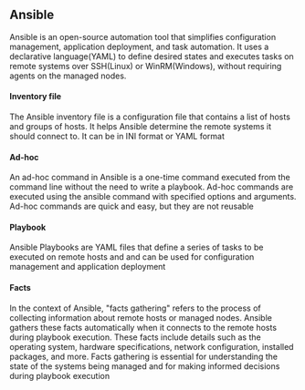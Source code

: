 ## Ansible
Ansible is an open-source automation tool that simplifies configuration management, application deployment, and task automation. It uses a declarative language(YAML) to define desired states and executes tasks on remote systems over SSH(Linux) or WinRM(Windows), without requiring agents on the managed nodes.

#### Inventory file
The Ansible inventory file is a configuration file that contains a list of hosts and groups of hosts. It helps Ansible determine the remote systems it should connect to. It can be in INI format or YAML format

#### Ad-hoc
An ad-hoc command in Ansible is a one-time command executed from the command line without the need to write a playbook. Ad-hoc commands are executed using the ansible command with specified options and arguments. Ad-hoc commands are quick and easy, but they are not reusable

#### Playbook
Ansible Playbooks are YAML files that define a series of tasks to be executed on remote hosts and and can be used for configuration management and application deployment

#### Facts
In the context of Ansible, "facts gathering" refers to the process of collecting information about remote hosts or managed nodes. Ansible gathers these facts automatically when it connects to the remote hosts during playbook execution. These facts include details such as the operating system, hardware specifications, network configuration, installed packages, and more. Facts gathering is essential for understanding the state of the systems being managed and for making informed decisions during playbook execution
